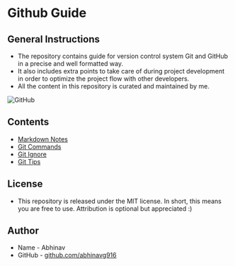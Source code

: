 # Github Guide
## General Instructions
* The repository contains guide for version control system Git and GitHub in a precise and well formatted way. 
* It also includes extra points to take care of during project development in order to optimize the project flow with other developers.
* All the content in this repository is curated and maintained by me.

![GitHub](https://i2.wp.com/supportdriven.com/wp-content/uploads/2017/10/github-logo.png?ssl=1)

## Contents
* [Markdown Notes](https://github.com/abhinavg916/github-guide/blob/master/Markdown.md)
* [Git Commands](https://github.com/abhinavg916/github-guide/blob/master/Git-Commands.md)
* [Git Ignore](https://github.com/abhinavg916/github-guide/blob/master/Git-Ignore.md)
* [Git Tips](https://github.com/abhinavg916/github-guide/blob/master/Git-Tips.md)

## License
* This repository is released under the MIT license. In short, this means you are free to use. Attribution is optional but appreciated :)

## Author
* Name - Abhinav
* GitHub - [github.com/abhinavg916](https://github.com/abhinavg916)
